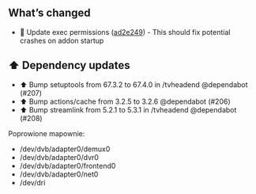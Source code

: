 ## What’s changed
- 🛂 Update exec permissions ([ad2e249](https://github.com/GauthamVarmaK/addon-tvheadend/commit/ad2e249a878233eb685fb5655fa4e399a57e7ab5)) - This should fix potential crashes on addon startup

## ⬆️ Dependency updates

- ⬆️ Bump setuptools from 67.3.2 to 67.4.0 in /tvheadend @dependabot (#207)
- ⬆️ Bump actions/cache from 3.2.5 to 3.2.6 @dependabot (#206)
- ⬆️ Bump streamlink from 5.2.1 to 5.3.1 in /tvheadend @dependabot (#208)

Poprowione mapownie:
  - /dev/dvb/adapter0/demux0
  - /dev/dvb/adapter0/dvr0
  - /dev/dvb/adapter0/frontend0
  - /dev/dvb/adapter0/net0
  - /dev/dri
